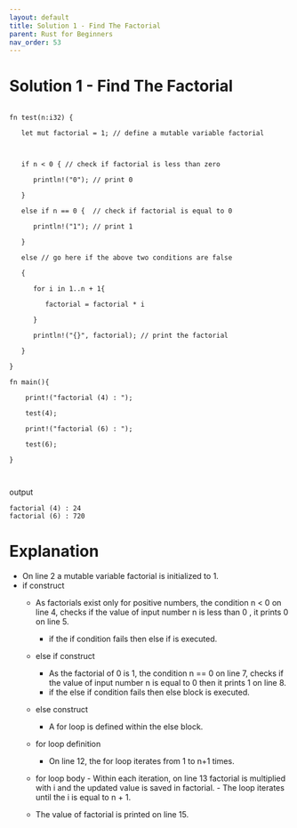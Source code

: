 ```yaml
---
layout: default
title: Solution 1 - Find The Factorial
parent: Rust for Beginners
nav_order: 53
---
```



# Solution 1 - Find The Factorial

```

fn test(n:i32) {

   let mut factorial = 1; // define a mutable variable factorial



   if n < 0 { // check if factorial is less than zero

      println!("0"); // print 0

   }

   else if n == 0 {  // check if factorial is equal to 0

      println!("1"); // print 1

   }

   else // go here if the above two conditions are false

   {

      for i in 1..n + 1{

         factorial = factorial * i  

      }

      println!("{}", factorial); // print the factorial 

   }

}

fn main(){

    print!("factorial (4) : ");

    test(4);

    print!("factorial (6) : ");

    test(6);

}



```


output 

```
factorial (4) : 24
factorial (6) : 720

```

# Explanation 

 - On line 2 a mutable variable factorial is initialized to 1.
 - if construct
    - As factorials exist only for positive numbers, the condition n < 0 on line 4, checks if the value of input number n is less than 0 , it prints 0 on line 5.
        - if the if condition fails then else if is executed.
    - else if construct
        - As the factorial of 0 is 1, the condition n == 0 on line 7, checks if the value of input number n is equal to 0 then it prints 1 on line 8.
        - if the else if condition fails then else block is executed.
    - else construct
        - A for loop is defined within the else block.
    - for loop definition
        - On line 12, the for loop iterates from 1 to n+1 times.

    - for loop body
           - Within each iteration, on line 13 factorial is multiplied with i and the updated value is saved in factorial.
           - The loop iterates until the i is equal to n + 1.

    - The value of factorial is printed on line 15.
